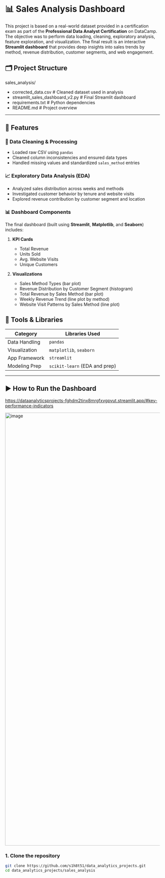 
# 📊 Sales Analysis Dashboard

This project is based on a real-world dataset provided in a certification exam as part of the **Professional Data Analyst Certification** on DataCamp. The objective was to perform data loading, cleaning, exploratory analysis, feature exploration, and visualization. The final result is an interactive **Streamlit dashboard** that provides deep insights into sales trends by method, revenue distribution, customer segments, and web engagement.

## 🗂️ Project Structure
sales_analysis/
- corrected_data.csv # Cleaned dataset used in analysis
- streamlit_sales_dashboard_v2.py # Final Streamlit dashboard
- requirements.txt # Python dependencies
- README.md # Project overview

---

## 🚀 Features

### 🧼 Data Cleaning & Processing
- Loaded raw CSV using `pandas`
- Cleaned column inconsistencies and ensured data types
- Handled missing values and standardized `sales_method` entries

### 📈 Exploratory Data Analysis (EDA)
- Analyzed sales distribution across weeks and methods
- Investigated customer behavior by tenure and website visits
- Explored revenue contribution by customer segment and location

### 📊 Dashboard Components
The final dashboard (built using **Streamlit**, **Matplotlib**, and **Seaborn**) includes:

1. **KPI Cards**
   - Total Revenue
   - Units Sold
   - Avg. Website Visits
   - Unique Customers

2. **Visualizations**
   - Sales Method Types (bar plot)
   - Revenue Distribution by Customer Segment (histogram)
   - Total Revenue by Sales Method (bar plot)
   - Weekly Revenue Trend (line plot by method)
   - Website Visit Patterns by Sales Method (line plot)


## 🧰 Tools & Libraries

| Category        | Libraries Used                  |
|----------------|----------------------------------|
| Data Handling   | `pandas`                         |
| Visualization   | `matplotlib`, `seaborn`          |
| App Framework   | `streamlit`                      |
| Modeling Prep   | `scikit-learn` (EDA and prep)    |

---

## ▶️ How to Run the Dashboard
https://dataanalyticsprojects-fghdm2tinx8mrgfxvgpvut.streamlit.app/#key-performance-indicators

<img width="1409" alt="image" src="https://github.com/user-attachments/assets/f1cc056f-ddac-4ee8-a929-77c577cd459f" />


### 1. Clone the repository
```bash
git clone https://github.com/s1h8t51/data_analytics_projects.git
cd data_analytics_projects/sales_analysis


